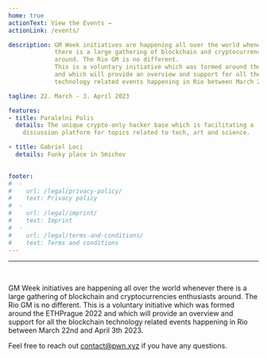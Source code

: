 ```yaml
---
home: true
actionText: View the Events →
actionLink: /events/

description: GM Week initiatives are happening all over the world whenever
             there is a large gathering of blockchain and cryptocurrencies enthusiasts
             around. The Rio GM is no different.
             This is a voluntary initiative which was formed around the ETHPrague 2022
             and which will provide an overview and support for all the blockchain
             technology related events happening in Rio between March 22nd and April 3th 2023.

tagline: 22. March - 3. April 2023

features:
- title: Paralelni Polis
  details: The unique crypto-only hacker base which is facilitating a 
    discussion platform for topics related to tech, art and science.

- title: Gabriel Loci
  details: Funky place in Smichov

  
footer:
#  -
#    url: /legal/privacy-policy/
#    text: Privacy policy
#  -
#    url: /legal/imprint/
#    text: Imprint
#  -
#    url: /legal/terms-and-conditions/
#    text: Terms and conditions
---
```


<hr /><br />

GM Week initiatives are happening all over the world whenever
there is a large gathering of blockchain and cryptocurrencies enthusiasts
around. The Rio GM is no different.
This is a voluntary initiative which was formed around the ETHPrague 2022
and which will provide an overview and support for all the blockchain
technology related events happening in Rio between March 22nd and April 3th 2023.

Feel free to reach out contact@pwn.xyz if you have any questions.
<br />
